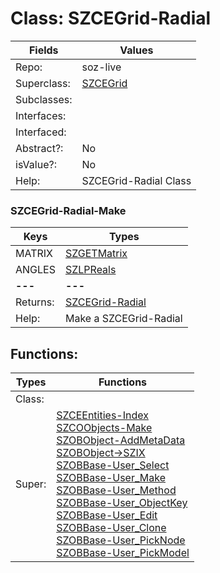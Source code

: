 
# Class:	SZCEGrid-Radial

| Fields | Values |
| --------- | --------- |
| Repo: | soz-live |
| Superclass: | [SZCEGrid](SZCEGrid.html) |
| Subclasses: |  |
| Interfaces: |  |
| Interfaced: |  |
| Abstract?: | No |
| isValue?: | No |
| Help: | SZCEGrid-Radial Class |

### SZCEGrid-Radial-Make

| Keys | Types |
| --------- | --------- |
| MATRIX | [SZGETMatrix](SZGETMatrix.html) |
| ANGLES | [SZLPReals](SZLPReals.html) |
| **---** | **---** |
| Returns: | [SZCEGrid-Radial](SZCEGrid-Radial.html) |
| Help: | Make a SZCEGrid-Radial |


## Functions:

| Types | Functions |
| --------- | --------- |
| Class: |  |
| Super: | [SZCEEntities-Index](SZCEEntities.html) <br> [SZCOObjects-Make](SZCOObjects.html) <br> [SZOBObject-AddMetaData](SZOBObject.html) <br> [SZOBObject->SZIX](SZOBObject.html) <br> [SZOBBase-User_Select](SZOBBase.html) <br> [SZOBBase-User_Make](SZOBBase.html) <br> [SZOBBase-User_Method](SZOBBase.html) <br> [SZOBBase-User_ObjectKey](SZOBBase.html) <br> [SZOBBase-User_Edit](SZOBBase.html) <br> [SZOBBase-User_Clone](SZOBBase.html) <br> [SZOBBase-User_PickNode](SZOBBase.html) <br> [SZOBBase-User_PickModel](SZOBBase.html) |


